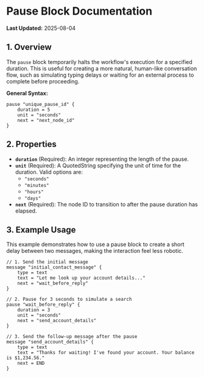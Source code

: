 # Pause Block Documentation

**Last Updated:** 2025-08-04

## 1. Overview

The `pause` block temporarily halts the workflow's execution for a specified duration. This is useful for creating a more natural, human-like conversation flow, such as simulating typing delays or waiting for an external process to complete before proceeding.

**General Syntax:**

```hcl
pause "unique_pause_id" {
    duration = 5
    unit = "seconds"
    next = "next_node_id"
}
```

## 2. Properties

- **`duration`** (Required): An integer representing the length of the pause.
- **`unit`** (Required): A QuotedString specifying the unit of time for the duration. Valid options are:
  - `"seconds"`
  - `"minutes"`
  - `"hours"`
  - `"days"`
- **`next`** (Required): The node ID to transition to after the pause duration has elapsed.

## 3. Example Usage

This example demonstrates how to use a pause block to create a short delay between two messages, making the interaction feel less robotic.

```hcl
// 1. Send the initial message
message "initial_contact_message" {
    type = text
    text = "Let me look up your account details..."
    next = "wait_before_reply"
}

// 2. Pause for 3 seconds to simulate a search
pause "wait_before_reply" {
    duration = 3
    unit = "seconds"
    next = "send_account_details"
}

// 3. Send the follow-up message after the pause
message "send_account_details" {
    type = text
    text = "Thanks for waiting! I've found your account. Your balance is $1,234.56."
    next = END
}
```
